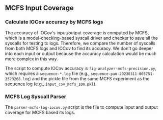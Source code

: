 ## MCFS Input Coverage

### Calculate IOCov accuracy by MCFS logs

The accuracy of IOCov's input/output coverage is computed by MCFS, which is a 
model-checking-based syscall driver and checker to save all the syscalls 
for testing to logs.  Therefore, we compare the number of syscalls from 
both MCFS logs and IOCov to find its accuracy.  We don't go deeper into 
each input or output because the accuracy calculation would be much 
more complex in this way.

The script to compute IOCov accuracy is `fig-analyzer-mcfs-precision.py`, 
which requires a `sequence-*.log` file (e.g., `sequence-pan-20230311-005751-2523268.log`)
and the pickle file from the same MCFS experiment as the sequence log (e.g., `input_cov_mcfs_10m.pkl`).

### MCFS Log Syscall Parser

The `parser-mcfs-log-iocov.py` script is the file to compute input and output coverage 
for MCFS based its logs.  


